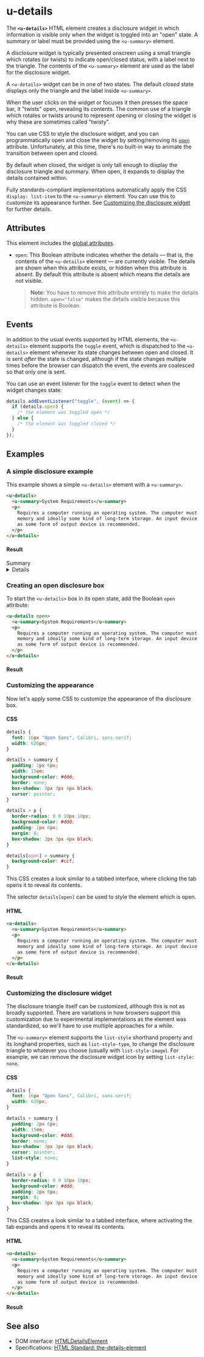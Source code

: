 # u-details

The **`<u-details>`** HTML element creates a disclosure widget in which information is visible only when the widget is toggled into an "open" state. A summary or label must be provided using the `<u-summary>` element.

A disclosure widget is typically presented onscreen using a small triangle which rotates (or twists) to indicate open/closed status, with a label next to the triangle. The contents of the `<u-summary>` element are used as the label for the disclosure widget.

A `<u-details>` widget can be in one of two states. The default _closed_ state displays only the triangle and the label inside `<u-summary>`.

When the user clicks on the widget or focuses it then presses the space bar, it "twists" open, revealing its contents. The common use of a triangle which rotates or twists around to represent opening or closing the widget is why these are sometimes called "twisty".

You can use CSS to style the disclosure widget, and you can programmatically open and close the widget by setting/removing its [`open`](#open) attribute. Unfortunately, at this time, there's no built-in way to animate the transition between open and closed.

By default when closed, the widget is only tall enough to display the disclosure triangle and summary. When open, it expands to display the details contained within.

Fully standards-compliant implementations automatically apply the CSS `display: list-item` to the `<u-summary>` element. You can use this to customize its appearance further. See [Customizing the disclosure widget](#customizing_the_disclosure_widget) for further details.

## Attributes

This element includes the [global attributes](/en-US/docs/Web/HTML/Global_attributes).

- `open`: This Boolean attribute indicates whether the details — that is, the contents of the `<u-details>` element — are currently visible. The details are shown when this attribute exists, or hidden when this attribute is absent. By default this attribute is absent which means the details are not visible.

    > **Note:** You have to remove this attribute entirely to make the details hidden. `open="false"` makes the details visible because this attribute is Boolean.

## Events

In addition to the usual events supported by HTML elements, the `<u-details>` element supports the `toggle` event, which is dispatched to the `<u-details>` element whenever its state changes between open and closed. It is sent _after_ the state is changed, although if the state changes multiple times before the browser can dispatch the event, the events are coalesced so that only one is sent.

You can use an event listener for the `toggle` event to detect when the widget changes state:

```js
details.addEventListener("toggle", (event) => {
  if (details.open) {
    /* the element was toggled open */
  } else {
    /* the element was toggled closed */
  }
});
```

## Examples

### A simple disclosure example

This example shows a simple `<u-details>` element with a `<u-summary>`.

```html
<u-details>
  <u-summary>System Requirements</u-summary>
  <p>
    Requires a computer running an operating system. The computer must have some
    memory and ideally some kind of long-term storage. An input device as well
    as some form of output device is recommended.
  </p>
</u-details>
```

#### Result

<div class="demo">
  <u-details>
    <u-summary>Summary</u-summary>
    <details>Content</details>
  </u-details>
</div>

### Creating an open disclosure box

To start the `<u-details>` box in its open state, add the Boolean `open` attribute:

```html
<u-details open>
  <u-summary>System Requirements</u-summary>
  <p>
    Requires a computer running an operating system. The computer must have some
    memory and ideally some kind of long-term storage. An input device as well
    as some form of output device is recommended.
  </p>
</u-details>
```

#### Result

### Customizing the appearance

Now let's apply some CSS to customize the appearance of the disclosure box.

#### CSS

```css
details {
  font: 16px "Open Sans", Calibri, sans-serif;
  width: 620px;
}

details > summary {
  padding: 2px 6px;
  width: 15em;
  background-color: #ddd;
  border: none;
  box-shadow: 3px 3px 4px black;
  cursor: pointer;
}

details > p {
  border-radius: 0 0 10px 10px;
  background-color: #ddd;
  padding: 2px 6px;
  margin: 0;
  box-shadow: 3px 3px 4px black;
}

details[open] > summary {
  background-color: #ccf;
}
```

This CSS creates a look similar to a tabbed interface, where clicking the tab opens it to reveal its contents.

The selector `details[open]` can be used to style the element which is open.

#### HTML

```html
<u-details>
  <u-summary>System Requirements</u-summary>
  <p>
    Requires a computer running an operating system. The computer must have some
    memory and ideally some kind of long-term storage. An input device as well
    as some form of output device is recommended.
  </p>
</u-details>
```

#### Result

### Customizing the disclosure widget

The disclosure triangle itself can be customized, although this is not as broadly supported. There are variations in how browsers support this customization due to experimental implementations as the element was standardized, so we'll have to use multiple approaches for a while.

The `<u-summary>` element supports the `list-style` shorthand property and its longhand properties, such as `list-style-type`, to change the disclosure triangle to whatever you choose (usually with `list-style-image`). For example, we can remove the disclosure widget icon by setting `list-style: none`.

#### CSS

```css
details {
  font: 16px "Open Sans", Calibri, sans-serif;
  width: 620px;
}

details > summary {
  padding: 2px 6px;
  width: 15em;
  background-color: #ddd;
  border: none;
  box-shadow: 3px 3px 4px black;
  cursor: pointer;
  list-style: none;
}

details > p {
  border-radius: 0 0 10px 10px;
  background-color: #ddd;
  padding: 2px 6px;
  margin: 0;
  box-shadow: 3px 3px 4px black;
}
```

This CSS creates a look similar to a tabbed interface, where activating the tab expands and opens it to reveal its contents.

#### HTML

```html
<u-details>
  <u-summary>System Requirements</u-summary>
  <p>
    Requires a computer running an operating system. The computer must have some
    memory and ideally some kind of long-term storage. An input device as well
    as some form of output device is recommended.
  </p>
</u-details>
```

#### Result


## See also

- DOM interface: [HTMLDetailsElement](https://developer.mozilla.org/en-US/docs/Web/API/HTMLDetailsElement)
- Specifications: [HTML Standard: the-details-element](https://html.spec.whatwg.org/multipage/interactive-elements.html#the-details-element)